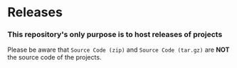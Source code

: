 # Releases

### This repository's only purpose is to host releases of projects

Please be aware that ```Source Code (zip)``` and ```Source Code (tar.gz)``` are **NOT** the source code of the projects.
